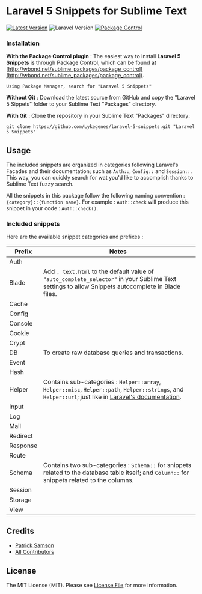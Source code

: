 # Laravel 5 Snippets for Sublime Text

[![Latest Version][ico-latest-version]][link-latest-version]
![Laravel Version][ico-laravel-version]
[![Package Control][ico-package-control]][link-package-control]

### Installation
**With the Package Control plugin** :
The easiest way to install **Laravel 5 Snippets** is through Package Control, which can be found at [http://wbond.net/sublime_packages/package_control](http://wbond.net/sublime_packages/package_control).

```
Using Package Manager, search for "Laravel 5 Snippets"
```

**Without Git** :
Download the latest source from GitHub and copy the "Laravel 5 Sippets" folder to your Sublime Text "Packages" directory.

**With Git** :
Clone the repository in your Sublime Text "Packages" directory:

```
git clone https://github.com/Lykegenes/laravel-5-snippets.git "Laravel 5 Snippets"
```

## Usage
The included snippets are organized in categories following Laravel's Facades and their documentation; such as `Auth::`, `Config::` and `Session::`.
This way, you can quickly search for wat you'd like to accomplish thanks to Sublime Text fuzzy search.

All the snippets in this package follow the following naming convention : `{category}::{function name}`. For example : `Auth::check` will produce this snippet in your code : `Auth::check()`.

### Included snippets
Here are the available snippet categories and prefixes :

Prefix      | Notes
----------- | -------------
Auth  |
Blade  | Add `, text.html` to the default value of `"auto_complete_selector"` in your Sublime Text settings to allow Snippets autocomplete in Blade files.
Cache  |
Config  |
Console  |
Cookie  |
Crypt  |
DB  | To create raw database queries and transactions.
Event  |
Hash  |
Helper  | Contains sub-categories : `Helper::array`, `Helper::misc`, `Helper::path`, `Helper::strings`, and `Helper::url`; just like in [Laravel's documentation](http://laravel.com/docs/5.1/helpers#available-methods).
Input  |
Log  |
Mail |
Redirect  |
Response  |
Route  |
Schema  | Contains two sub-categories : `Schema::` for snippets related to the database table itself; and `Column::` for snippets related to the columns.
Session  |
Storage  |
View  |


## Credits

- [Patrick Samson][link-author]
- [All Contributors][link-contributors]

## License

The MIT License (MIT). Please see [License File](LICENSE.md) for more information.

[ico-package-control]: https://img.shields.io/packagecontrol/dt/Laravel%205%20Snippets.svg
[ico-latest-version]: https://img.shields.io/github/release/lykegenes/laravel-5-snippets.svg
[ico-laravel-version]: https://img.shields.io/badge/Laravel-5.1|5.2-orange.svg

[link-package-control]: https://packagecontrol.io/packages/Laravel%205%20Snippets
[link-latest-version]: https://github.com/Lykegenes/laravel-5-snippets/releases
[link-author]: https://github.com/lykegenes
[link-contributors]: ../../contributors
